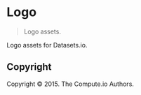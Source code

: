Logo
===
> Logo assets.

Logo assets for Datasets.io.


## Copyright

Copyright &copy; 2015. The Compute.io Authors.

